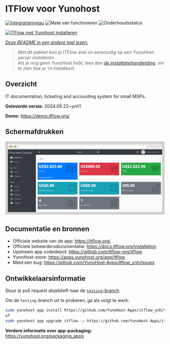 <!--
NB: Deze README is automatisch gegenereerd door <https://github.com/YunoHost/apps/tree/master/tools/readme_generator>
Hij mag NIET handmatig aangepast worden.
-->

# ITFlow voor Yunohost

[![Integratieniveau](https://dash.yunohost.org/integration/itflow.svg)](https://ci-apps.yunohost.org/ci/apps/itflow/) ![Mate van functioneren](https://ci-apps.yunohost.org/ci/badges/itflow.status.svg) ![Onderhoudsstatus](https://ci-apps.yunohost.org/ci/badges/itflow.maintain.svg)

[![ITFlow met Yunohost installeren](https://install-app.yunohost.org/install-with-yunohost.svg)](https://install-app.yunohost.org/?app=itflow)

*[Deze README in een andere taal lezen.](./ALL_README.md)*

> *Met dit pakket kun je ITFlow snel en eenvoudig op een YunoHost-server installeren.*  
> *Als je nog geen YunoHost hebt, lees dan [de installatiehandleiding](https://yunohost.org/install), om te zien hoe je 'm installeert.*

## Overzicht

IT documentation, ticketing and accounting system for small MSPs.

**Geleverde versie:** 2024.09.22~ynh1

**Demo:** <https://demo.itflow.org/>

## Schermafdrukken

![Schermafdrukken van ITFlow](./doc/screenshots/readme.gif)

## Documentatie en bronnen

- Officiele website van de app: <https://itflow.org/>
- Officiele beheerdersdocumentatie: <https://docs.itflow.org/installation>
- Upstream app codedepot: <https://github.com/itflow-org/itflow>
- YunoHost-store: <https://apps.yunohost.org/app/itflow>
- Meld een bug: <https://github.com/YunoHost-Apps/itflow_ynh/issues>

## Ontwikkelaarsinformatie

Stuur je pull request alsjeblieft naar de [`testing`-branch](https://github.com/YunoHost-Apps/itflow_ynh/tree/testing).

Om de `testing`-branch uit te proberen, ga als volgt te werk:

```bash
sudo yunohost app install https://github.com/YunoHost-Apps/itflow_ynh/tree/testing --debug
of
sudo yunohost app upgrade itflow -u https://github.com/YunoHost-Apps/itflow_ynh/tree/testing --debug
```

**Verdere informatie over app-packaging:** <https://yunohost.org/packaging_apps>
